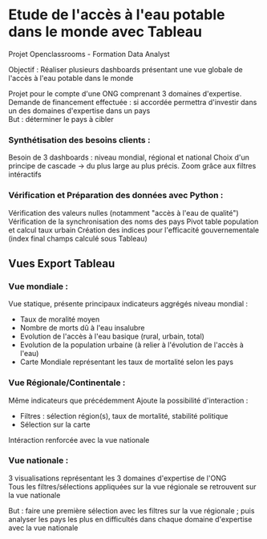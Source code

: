 # Etude de l'accès à l'eau potable dans le monde avec Tableau  

Projet Openclassrooms - Formation Data Analyst  


Objectif : Réaliser plusieurs dashboards présentant une vue globale de l'accès à l'eau potable dans le monde   

Projet pour le compte d'une ONG comprenant 3 domaines d'expertise.
Demande de financement effectuée : si accordée permettra d'investir dans un des domaines d'expertise dans un pays  
But : déterminer le pays à cibler  

### Synthétisation des besoins clients : 

Besoin de 3 dashboards : niveau mondial, régional et national 
Choix d'un principe de cascade -> du plus large au plus précis. Zoom grâce aux filtres intéractifs  

### Vérification et Préparation des données avec Python : 
 
Vérification des valeurs nulles (notamment "accès à l'eau de qualité") 
Vérification de la synchronisation des noms des pays 
Pivot table population et calcul taux urbain 
Création des indices pour l'efficacité gouvernementale (index final champs calculé sous Tableau)  


## Vues Export Tableau  

### Vue mondiale : 

Vue statique, présente principaux indicateurs aggrégés niveau mondial :
- Taux de moralité moyen
- Nombre de morts dû à l'eau insalubre 
- Evolution de l'accès à l'eau basique (rural, urbain, total) 
- Evolution de la population urbaine (à relier à l'évolution de l'accès à l'eau)  
- Carte Mondiale représentant les taux de mortalité selon les pays  

### Vue Régionale/Continentale :

Même indicateurs que précédemment 
Ajoute la possibilité d'interaction : 
- Filtres : sélection région(s), taux de mortalité, stabilité politique
- Sélection sur la carte 

Intéraction renforcée avec la vue nationale 

### Vue nationale : 

3 visualisations représentant les 3 domaines d'expertise de l'ONG  
Tous les filtres/sélections appliquées sur la vue régionale se retrouvent sur la vue nationale 

But : faire une première sélection avec les filtres sur la vue régionale ; puis analyser les pays les plus en difficultés dans chaque domaine d'expertise avec la vue nationale